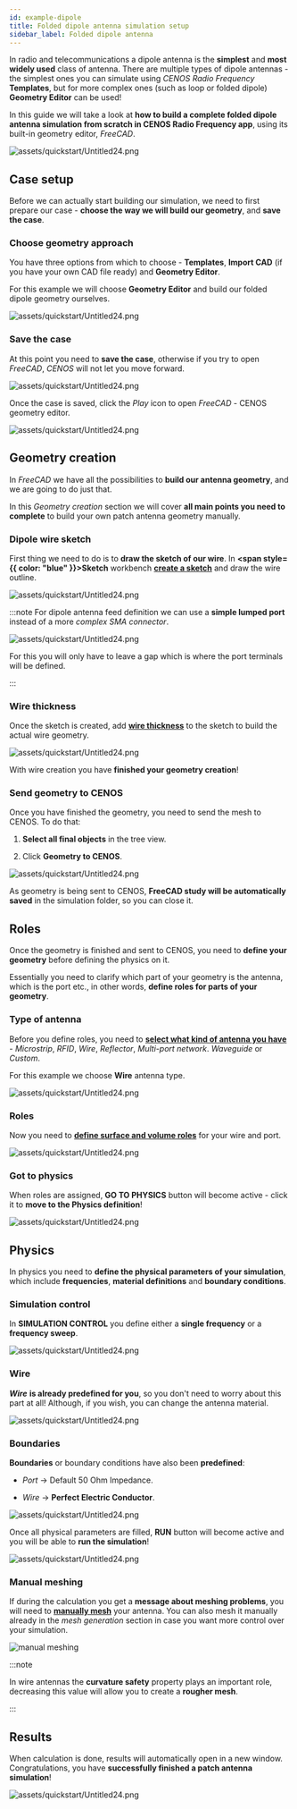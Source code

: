 ```yaml
---
id: example-dipole
title: Folded dipole antenna simulation setup
sidebar_label: Folded dipole antenna
---
```


In radio and telecommunications a dipole antenna is the **simplest** and **most widely used** class of antenna. There are multiple types of dipole antennas - the simplest ones you can simulate using *CENOS Radio Frequency* **Templates**, but for more complex ones (such as loop or folded dipole) **Geometry Editor** can be used!

In this guide we will take a look at **how to build a complete folded dipole antenna simulation from scratch in CENOS Radio Frequency app**, using its built-in geometry editor, *FreeCAD*.

<p align="center">

![assets/quickstart/Untitled24.png](assets/example/43.png)

</p>



## Case setup

Before we can actually start building our simulation, we need to first prepare our case - **choose the way we will build our geometry**, and **save the case**.



### Choose geometry approach

You have three options from which to choose - **Templates**, **Import CAD** (if you have your own CAD file ready) and **Geometry Editor**.

For this example we will choose **Geometry Editor** and build our folded dipole geometry ourselves.

<p align="center">

![assets/quickstart/Untitled24.png](assets/example/12.png)

</p>



### Save the case

At this point you need to **save the case**, otherwise if you try to open *FreeCAD*, *CENOS* will not let you move forward.

<p align="center">

![assets/quickstart/Untitled24.png](assets/example/13.png)

</p>

Once the case is saved, click the *Play* icon to open *FreeCAD* - CENOS geometry editor.

<p align="center">

![assets/quickstart/Untitled24.png](assets/example/14.png)

</p>



## Geometry creation

In *FreeCAD* we have all the possibilities to **build our antenna geometry**, and we are going to do just that.

In this *Geometry creation* section we will cover **all main points you need to complete** to build your own patch antenna geometry manually.



### Dipole wire sketch

First thing we need to do is to **draw the sketch of our wire**. In **<span style={{ color: "blue" }}>Sketch</span>** workbench **[create a sketch](geometry-creation#on-volumes)** and draw the wire outline.

<p align="center">

![assets/quickstart/Untitled24.png](assets/example/29.png)

</p>

:::note
For dipole antenna feed definition we can use a **simple lumped port** instead of a more *complex SMA connector*.

<p align="center">

![assets/quickstart/Untitled24.png](assets/example/30.png)

</p>

For this you will only have to leave a gap which is where the port terminals will be defined.

:::



### Wire thickness

Once the sketch is created, add **[wire thickness](geometry-creation#wire-thickness)** to the sketch to build the actual wire geometry.

<p align="center">

![assets/quickstart/Untitled24.png](assets/example/32.png)

</p>

With wire creation you have **finished your geometry creation**!



### Send geometry to CENOS

Once you have finished the geometry, you need to send the mesh to CENOS. To do that:

1. **Select all final objects** in the tree view.

2. Click **Geometry to CENOS**.

<p align="center">

![assets/quickstart/Untitled24.png](assets/example/33.png)

</p>

As geometry is being sent to CENOS, **FreeCAD study will be automatically saved** in the simulation folder, so you can close it.



## Roles

Once the geometry is finished and sent to CENOS, you need to **define your geometry** before defining the physics on it.

Essentially you need to clarify which part of your geometry is the antenna, which is the port etc., in other words, **define roles for parts of your geometry**.



### Type of antenna

Before you define roles, you need to **[select what kind of antenna you have](geometry-roles#select-the-type-of-your-antenna)** - *Microstrip*, *RFID*, *Wire*, *Reflector*, *Multi-port network*. *Waveguide* or *Custom*.

For this example we choose **Wire** antenna type.

<p align="center">

![assets/quickstart/Untitled24.png](assets/example/37.png)

</p>



### Roles

Now you need to **[define surface and volume roles](geometry-roles#assign-roles-to-your-geometry)** for your wire and port.

<p align="center">

![assets/quickstart/Untitled24.png](assets/example/35.png)

</p>



### Got to physics

When roles are assigned, **GO TO PHYSICS** button will become active - click it to **move to the Physics definition**!

<p align="center">

![assets/quickstart/Untitled24.png](assets/example/22.png)

</p>



## Physics

In physics you need to **define the physical parameters of your simulation**, which include **frequencies**, **material definitions** and **boundary conditions**.



### Simulation control

In **SIMULATION CONTROL** you define either a **single frequency** or a **frequency sweep**.

<p align="center">

![assets/quickstart/Untitled24.png](assets/example/39.png)

</p>



### Wire

***Wire*** **is already predefined for you**, so you don't need to worry about this part at all! Although, if you wish, you can change the antenna material.

<p align="center">

![assets/quickstart/Untitled24.png](assets/example/40.png)

</p>


### Boundaries

**Boundaries** or boundary conditions have also been **predefined**:

- *Port* → Default 50 Ohm Impedance.

- *Wire* → **Perfect Electric Conductor**.

<p align="center">

![assets/quickstart/Untitled24.png](assets/example/41.png)

</p>

Once all physical parameters are filled, **RUN** button will become active and you will be able to **run the simulation**!

<p align="center">

![assets/quickstart/Untitled24.png](assets/example/27.png)

</p>



### Manual meshing

If during the calculation you get a **message about meshing problems**, you will need to **[manually mesh](geometry-CENOS-meshing#manual-mesh-selection)** your antenna. You can also mesh it manually already in the _mesh generation_ section in case you want more control over your simulation.

<p align="center">

![manual meshing](assets/example/34.png)

</p>

:::note

In wire antennas the **curvature safety** property plays an important role, decreasing this value will allow you to create a **rougher mesh**. 

:::



## Results

When calculation is done, results will automatically open in a new window. Congratulations, you have **successfully finished a patch antenna simulation**!

<p align="center">

![assets/quickstart/Untitled24.png](assets/example/42.png)

</p>




